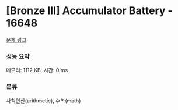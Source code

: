 # [Bronze III] Accumulator Battery - 16648 

[문제 링크](https://www.acmicpc.net/problem/16648) 

### 성능 요약

메모리: 1112 KB, 시간: 0 ms

### 분류

사칙연산(arithmetic), 수학(math)


